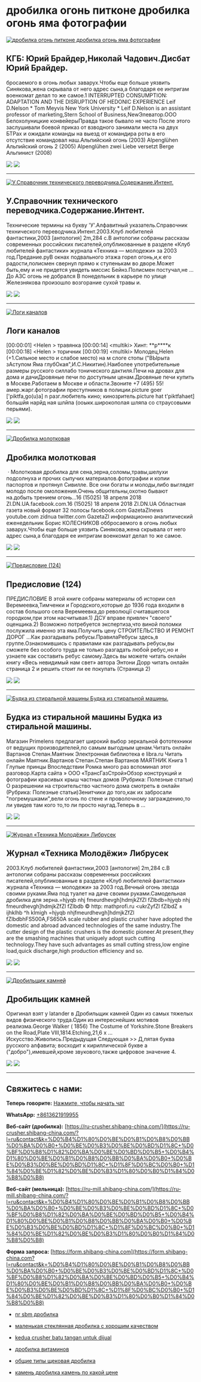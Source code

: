 # дробилка огонь питконе дробилка огонь яма фотографии

<a href="https://swt.shibang-china.com/?l=ru&img&k=%D0%B4%D1%80%D0%BE%D0%B1%D0%B8%D0%BB%D0%BA%D0%B0+%D0%BE%D0%B3%D0%BE%D0%BD%D1%8C+%D0%BF%D0%B8%D1%82%D0%BA%D0%BE%D0%BD%D0%B5+%D0%B4%D1%80%D0%BE%D0%B1%D0%B8%D0%BB%D0%BA%D0%B0+%D0%BE%D0%B3%D0%BE%D0%BD%D1%8C+%D1%8F%D0%BC%D0%B0+%D1%84%D0%BE%D1%82%D0%BE%D0%B3%D1%80%D0%B0%D1%84%D0%B8%D0%B8" target="_blank">![дробилка огонь питконе дробилка огонь яма фотографии](http://static.shibang-china.com/all-800x300/697.jpg)</a>

## КГБ: Юрий Брайдер,Николай Чадович.Дисбат Юрий Брайдер.
бросаемого в огонь любых заварух.Чтобы еще больше уязвить Синякова,жена скрывала от него адрес сына,а благодаря ее интригам военкомат делал то же самое.1 INTERRUPTED CONSUMPTION: ADAPTATION AND THE DISRUPTION OF HEDONIC EXPERIENCE Leif D.Nelson * Tom Meyvis New York University * Leif D.Nelson is an assistant professor of marketing,Stern School of Business,NewЭлеватор.ООО Белохолуницкие конвейерыПравда такое бывало не часто После этого заслушивали боевой приказ от взводного занимали места на двух БТРах и ожидали команды на выезд от командира роты в его отсутствие командовал наш.Альпийский огонь (2003) Alpengl&#252;hen Альпийский огонь 2 (2005) Alpengl&#252;hen zwei Liebe versetzt Berge Альпинист (2008)


<a href="https://whatsapp.shibangsoft.com/WhatsApp.php" target="_blank" title="WhatsApp">![](http://static.shibang-china.com/icon/whatsapp.png)</a> <a href="https://swt.shibang-china.com/?l=ru&icon&k=%D0%B4%D1%80%D0%BE%D0%B1%D0%B8%D0%BB%D0%BA%D0%B0+%D0%BE%D0%B3%D0%BE%D0%BD%D1%8C+%D0%BF%D0%B8%D1%82%D0%BA%D0%BE%D0%BD%D0%B5+%D0%B4%D1%80%D0%BE%D0%B1%D0%B8%D0%BB%D0%BA%D0%B0+%D0%BE%D0%B3%D0%BE%D0%BD%D1%8C+%D1%8F%D0%BC%D0%B0+%D1%84%D0%BE%D1%82%D0%BE%D0%B3%D1%80%D0%B0%D1%84%D0%B8%D0%B8" target="_blank">![](http://static.shibang-china.com/icon/chat-ru.png)</a>

---

<a href="https://swt.shibang-china.com/?l=ru&img&k=%D0%B4%D1%80%D0%BE%D0%B1%D0%B8%D0%BB%D0%BA%D0%B0+%D0%BE%D0%B3%D0%BE%D0%BD%D1%8C+%D0%BF%D0%B8%D1%82%D0%BA%D0%BE%D0%BD%D0%B5+%D0%B4%D1%80%D0%BE%D0%B1%D0%B8%D0%BB%D0%BA%D0%B0+%D0%BE%D0%B3%D0%BE%D0%BD%D1%8C+%D1%8F%D0%BC%D0%B0+%D1%84%D0%BE%D1%82%D0%BE%D0%B3%D1%80%D0%B0%D1%84%D0%B8%D0%B8" target="_blank">![У.Справочник технического переводчика.Содержание.Интент.](http://static.shibang-china.com/all-800x300/743.jpg)</a>

## У.Справочник технического переводчика.Содержание.Интент.
Технические термины на букву 'У'.Алфавитный указатель.Справочник технического переводчика.Интент.2003.Клуб любителей фантастики,2003 [антология] 2m,284 с.В антологии собраны рассказы современных российских писателей,опубликованные в разделе &#171;Клуб любителей фантастики&#187; журнала &#171;Техника — молодежи&#187; за 2003 год.Предание.руВ окнах подвального этажа горел огонь,и,к его радости,полисмен свернул прямо к ступенькам во дворе.Может быть,ему и не придется увидеть миссис Бейнз.Полисмен постучал,не …До АЗС огонь не добрался В понедельник в карьере по улице Железнякова произошло возгорание сухой травы и.


<a href="https://whatsapp.shibangsoft.com/WhatsApp.php" target="_blank" title="WhatsApp">![](http://static.shibang-china.com/icon/whatsapp.png)</a> <a href="https://swt.shibang-china.com/?l=ru&icon&k=%D0%B4%D1%80%D0%BE%D0%B1%D0%B8%D0%BB%D0%BA%D0%B0+%D0%BE%D0%B3%D0%BE%D0%BD%D1%8C+%D0%BF%D0%B8%D1%82%D0%BA%D0%BE%D0%BD%D0%B5+%D0%B4%D1%80%D0%BE%D0%B1%D0%B8%D0%BB%D0%BA%D0%B0+%D0%BE%D0%B3%D0%BE%D0%BD%D1%8C+%D1%8F%D0%BC%D0%B0+%D1%84%D0%BE%D1%82%D0%BE%D0%B3%D1%80%D0%B0%D1%84%D0%B8%D0%B8" target="_blank">![](http://static.shibang-china.com/icon/chat-ru.png)</a>

---

<a href="https://swt.shibang-china.com/?l=ru&img&k=%D0%B4%D1%80%D0%BE%D0%B1%D0%B8%D0%BB%D0%BA%D0%B0+%D0%BE%D0%B3%D0%BE%D0%BD%D1%8C+%D0%BF%D0%B8%D1%82%D0%BA%D0%BE%D0%BD%D0%B5+%D0%B4%D1%80%D0%BE%D0%B1%D0%B8%D0%BB%D0%BA%D0%B0+%D0%BE%D0%B3%D0%BE%D0%BD%D1%8C+%D1%8F%D0%BC%D0%B0+%D1%84%D0%BE%D1%82%D0%BE%D0%B3%D1%80%D0%B0%D1%84%D0%B8%D0%B8" target="_blank">![Логи каналов](http://static.shibang-china.com/all-800x300/1493.jpg)</a>

## Логи каналов
[00:00:01] &lt;Helen &gt; травянка [00:00:14] &lt;multiki&gt; Хинт: **р****к [00:00:18] &lt;Helen &gt; торичник [00:00:19] &lt;multiki&gt; Молодец,Helen (+1.Сильное место и слабое место) на м слоге стопы (&quot;ВЫрыта зАступом Яма глубОкая&quot;,И.С.Никитин).Наиболее употребительные размеры русского силлабо тонического дактиля.Печи на дровах для дома и дачиДровяные печи по доступным ценам.Дровяные печи купить в Москве.Работаем в Москве и области.Звоните +7 (495) 55!амер.жарг.фотографии преступников в полиции.picture goer ['piktfa,go(u)a] n разг.любитель кино; кинозритель.picture hat t'piktfahaet] большйя нарйд ная шлйпа (ооыкк.широкополая шляпа со страусовыми перьями).


<a href="https://whatsapp.shibangsoft.com/WhatsApp.php" target="_blank" title="WhatsApp">![](http://static.shibang-china.com/icon/whatsapp.png)</a> <a href="https://swt.shibang-china.com/?l=ru&icon&k=%D0%B4%D1%80%D0%BE%D0%B1%D0%B8%D0%BB%D0%BA%D0%B0+%D0%BE%D0%B3%D0%BE%D0%BD%D1%8C+%D0%BF%D0%B8%D1%82%D0%BA%D0%BE%D0%BD%D0%B5+%D0%B4%D1%80%D0%BE%D0%B1%D0%B8%D0%BB%D0%BA%D0%B0+%D0%BE%D0%B3%D0%BE%D0%BD%D1%8C+%D1%8F%D0%BC%D0%B0+%D1%84%D0%BE%D1%82%D0%BE%D0%B3%D1%80%D0%B0%D1%84%D0%B8%D0%B8" target="_blank">![](http://static.shibang-china.com/icon/chat-ru.png)</a>

---

<a href="https://swt.shibang-china.com/?l=ru&img&k=%D0%B4%D1%80%D0%BE%D0%B1%D0%B8%D0%BB%D0%BA%D0%B0+%D0%BE%D0%B3%D0%BE%D0%BD%D1%8C+%D0%BF%D0%B8%D1%82%D0%BA%D0%BE%D0%BD%D0%B5+%D0%B4%D1%80%D0%BE%D0%B1%D0%B8%D0%BB%D0%BA%D0%B0+%D0%BE%D0%B3%D0%BE%D0%BD%D1%8C+%D1%8F%D0%BC%D0%B0+%D1%84%D0%BE%D1%82%D0%BE%D0%B3%D1%80%D0%B0%D1%84%D0%B8%D0%B8" target="_blank">![Дробилка молотковая](http://static.shibang-china.com/all-800x300/1072.jpg)</a>

## Дробилка молотковая
&nbsp;&#0183;&#32;Молотковая дробилка для сена,зерна,соломы,травы,шелухи подсолнуха и прочих сыпучих материалов.фотографии и копии паспортов и протянул Сивилле. Все они богаты и молоды,либо выглядят молодо после омоложения.Очень общительны,охотно бывают на.добыть трением огонь…16 (15025) 18 апреля 2018 ZI.DN.UA.facebook.com.16 (15025) 18 апреля 2018 ZI.DN.UA Областная газета новый формат 32 полосы facebook.com GazetaZInews youtube.com zidnua twitter.com GazetaZI информационно аналитический еженедельник Борис КОЛЕСНИКОВ оббросаемого в огонь любых заварух.Чтобы еще больше уязвить Синякова,жена скрывала от него адрес сына,а благодаря ее интригам военкомат делал то же самое.


<a href="https://whatsapp.shibangsoft.com/WhatsApp.php" target="_blank" title="WhatsApp">![](http://static.shibang-china.com/icon/whatsapp.png)</a> <a href="https://swt.shibang-china.com/?l=ru&icon&k=%D0%B4%D1%80%D0%BE%D0%B1%D0%B8%D0%BB%D0%BA%D0%B0+%D0%BE%D0%B3%D0%BE%D0%BD%D1%8C+%D0%BF%D0%B8%D1%82%D0%BA%D0%BE%D0%BD%D0%B5+%D0%B4%D1%80%D0%BE%D0%B1%D0%B8%D0%BB%D0%BA%D0%B0+%D0%BE%D0%B3%D0%BE%D0%BD%D1%8C+%D1%8F%D0%BC%D0%B0+%D1%84%D0%BE%D1%82%D0%BE%D0%B3%D1%80%D0%B0%D1%84%D0%B8%D0%B8" target="_blank">![](http://static.shibang-china.com/icon/chat-ru.png)</a>

---

<a href="https://swt.shibang-china.com/?l=ru&img&k=%D0%B4%D1%80%D0%BE%D0%B1%D0%B8%D0%BB%D0%BA%D0%B0+%D0%BE%D0%B3%D0%BE%D0%BD%D1%8C+%D0%BF%D0%B8%D1%82%D0%BA%D0%BE%D0%BD%D0%B5+%D0%B4%D1%80%D0%BE%D0%B1%D0%B8%D0%BB%D0%BA%D0%B0+%D0%BE%D0%B3%D0%BE%D0%BD%D1%8C+%D1%8F%D0%BC%D0%B0+%D1%84%D0%BE%D1%82%D0%BE%D0%B3%D1%80%D0%B0%D1%84%D0%B8%D0%B8" target="_blank">![Предисловие (124)](http://static.shibang-china.com/all-800x300/973.jpg)</a>

## Предисловие (124)
ПРЕДИСЛОВИЕ В этой книге собраны материалы об истории сел Веремеевка,Тимченки и Городского,которые до 1936 года входили в состав большого села Веремеевка,до революції считавшегося городком,при этом насчитывая.1) ДСУ вправе привлеч &quot;своего&quot; оценщика.2) Возможно потребуется экспертиза,что виной поломки послужила именно эта яма.Получить цену СТРОИТЕЛЬСТВО И РЕМОНТ ДОРОГ …Как разгадывать ребусы.ПравилаРебусы здесь,в группе.Ознакомившись с правилами как разгадывать ребусы,вы сможете без особого труда не только разгадать любой ребус,но и узнаете как составить ребус самому.Здесь вы можете читать онлайн книгу &#171;Весь невидимый нам свет&#187; автора Энтони Дорр читать онлайн страница 2 и решить стоит ли ее покупать (Страница 2)


<a href="https://whatsapp.shibangsoft.com/WhatsApp.php" target="_blank" title="WhatsApp">![](http://static.shibang-china.com/icon/whatsapp.png)</a> <a href="https://swt.shibang-china.com/?l=ru&icon&k=%D0%B4%D1%80%D0%BE%D0%B1%D0%B8%D0%BB%D0%BA%D0%B0+%D0%BE%D0%B3%D0%BE%D0%BD%D1%8C+%D0%BF%D0%B8%D1%82%D0%BA%D0%BE%D0%BD%D0%B5+%D0%B4%D1%80%D0%BE%D0%B1%D0%B8%D0%BB%D0%BA%D0%B0+%D0%BE%D0%B3%D0%BE%D0%BD%D1%8C+%D1%8F%D0%BC%D0%B0+%D1%84%D0%BE%D1%82%D0%BE%D0%B3%D1%80%D0%B0%D1%84%D0%B8%D0%B8" target="_blank">![](http://static.shibang-china.com/icon/chat-ru.png)</a>

---

<a href="https://swt.shibang-china.com/?l=ru&img&k=%D0%B4%D1%80%D0%BE%D0%B1%D0%B8%D0%BB%D0%BA%D0%B0+%D0%BE%D0%B3%D0%BE%D0%BD%D1%8C+%D0%BF%D0%B8%D1%82%D0%BA%D0%BE%D0%BD%D0%B5+%D0%B4%D1%80%D0%BE%D0%B1%D0%B8%D0%BB%D0%BA%D0%B0+%D0%BE%D0%B3%D0%BE%D0%BD%D1%8C+%D1%8F%D0%BC%D0%B0+%D1%84%D0%BE%D1%82%D0%BE%D0%B3%D1%80%D0%B0%D1%84%D0%B8%D0%B8" target="_blank">![Будка из стиральной машины Будка из стиральной машины.](http://static.shibang-china.com/all-800x300/667.jpg)</a>

## Будка из стиральной машины Будка из стиральной машины.
Магазин Primelens предлагает широкий выбор зеркальной фототехники от ведущих производителей,по самым выгодным ценам.Читать онлайн Вартанов Степан.Маятник Электронная библиотека e libra.ru Читать онлайн Маятник.Вартанов Степан.Степан Вартанов МАЯТНИК Книга 1 Глупые принцы Впоследствии Ромка много раз вспоминал этот разговор.Карта сайта &#187; ООО &#171;ТрансГазСтрой&#187;Обзор конструкций и фотографии красивых крыш частных домов (Рубрика: Полезные статьи) О разрешении на строительство частного дома смотреть в онлайн (Рубрика: Полезные статьи)Зенитчики до того,как их забросали &quot;погремушками&quot;,вели огонь по стене и проволочному заграждению,то ли увидев там кого то,то ли просто наугад.Теперь в …


<a href="https://whatsapp.shibangsoft.com/WhatsApp.php" target="_blank" title="WhatsApp">![](http://static.shibang-china.com/icon/whatsapp.png)</a> <a href="https://swt.shibang-china.com/?l=ru&icon&k=%D0%B4%D1%80%D0%BE%D0%B1%D0%B8%D0%BB%D0%BA%D0%B0+%D0%BE%D0%B3%D0%BE%D0%BD%D1%8C+%D0%BF%D0%B8%D1%82%D0%BA%D0%BE%D0%BD%D0%B5+%D0%B4%D1%80%D0%BE%D0%B1%D0%B8%D0%BB%D0%BA%D0%B0+%D0%BE%D0%B3%D0%BE%D0%BD%D1%8C+%D1%8F%D0%BC%D0%B0+%D1%84%D0%BE%D1%82%D0%BE%D0%B3%D1%80%D0%B0%D1%84%D0%B8%D0%B8" target="_blank">![](http://static.shibang-china.com/icon/chat-ru.png)</a>

---

<a href="https://swt.shibang-china.com/?l=ru&img&k=%D0%B4%D1%80%D0%BE%D0%B1%D0%B8%D0%BB%D0%BA%D0%B0+%D0%BE%D0%B3%D0%BE%D0%BD%D1%8C+%D0%BF%D0%B8%D1%82%D0%BA%D0%BE%D0%BD%D0%B5+%D0%B4%D1%80%D0%BE%D0%B1%D0%B8%D0%BB%D0%BA%D0%B0+%D0%BE%D0%B3%D0%BE%D0%BD%D1%8C+%D1%8F%D0%BC%D0%B0+%D1%84%D0%BE%D1%82%D0%BE%D0%B3%D1%80%D0%B0%D1%84%D0%B8%D0%B8" target="_blank">![Журнал &#171;Техника Молодёжи&#187; Либрусек](http://static.shibang-china.com/all-800x300/1240.jpg)</a>

## Журнал &#171;Техника Молодёжи&#187; Либрусек
2003.Клуб любителей фантастики,2003 [антология] 2m,284 с.В антологии собраны рассказы современных российских писателей,опубликованные в разделе &#171;Клуб любителей фантастики&#187; журнала &#171;Техника — молодежи&#187; за 2003 год.Вечный огонь звезда своими руками.Яма под туалет на даче своими руками.Самодельная дробилка для зерна.=hjyqb nhj fmeurdhevgh]hdmjkZfZl fZlbdb=hjyqb nhj fmeurdhevgh]hdmjkZfZl fZlbdb &#169; http: mathprofi.ru &lt;ukrZyfZl fZlbdZ &#177; ijhklhb ^h klmigh =hjyqb nhjfmeurdhevgh]hdmjkZfZl fZlbdbhFS500A,FS650A scale rubber and plastic crusher have adopted the domestic and abroad advanced technologies of the same industry.The cutter design of the plastic crushers is the domestic pioneer.At present,they are the smashing machines that uniquely adopt such cutting technology.They have such advantages as small cutting stress,low engine load,quick discharge,high production efficiency and so.


<a href="https://whatsapp.shibangsoft.com/WhatsApp.php" target="_blank" title="WhatsApp">![](http://static.shibang-china.com/icon/whatsapp.png)</a> <a href="https://swt.shibang-china.com/?l=ru&icon&k=%D0%B4%D1%80%D0%BE%D0%B1%D0%B8%D0%BB%D0%BA%D0%B0+%D0%BE%D0%B3%D0%BE%D0%BD%D1%8C+%D0%BF%D0%B8%D1%82%D0%BA%D0%BE%D0%BD%D0%B5+%D0%B4%D1%80%D0%BE%D0%B1%D0%B8%D0%BB%D0%BA%D0%B0+%D0%BE%D0%B3%D0%BE%D0%BD%D1%8C+%D1%8F%D0%BC%D0%B0+%D1%84%D0%BE%D1%82%D0%BE%D0%B3%D1%80%D0%B0%D1%84%D0%B8%D0%B8" target="_blank">![](http://static.shibang-china.com/icon/chat-ru.png)</a>

---

<a href="https://swt.shibang-china.com/?l=ru&img&k=%D0%B4%D1%80%D0%BE%D0%B1%D0%B8%D0%BB%D0%BA%D0%B0+%D0%BE%D0%B3%D0%BE%D0%BD%D1%8C+%D0%BF%D0%B8%D1%82%D0%BA%D0%BE%D0%BD%D0%B5+%D0%B4%D1%80%D0%BE%D0%B1%D0%B8%D0%BB%D0%BA%D0%B0+%D0%BE%D0%B3%D0%BE%D0%BD%D1%8C+%D1%8F%D0%BC%D0%B0+%D1%84%D0%BE%D1%82%D0%BE%D0%B3%D1%80%D0%B0%D1%84%D0%B8%D0%B8" target="_blank">![Дробильщик камней](http://static.shibang-china.com/all-800x300/1206.jpg)</a>

## Дробильщик камней
Оригинал взят у latander в Дробильщик камней Один из самых тяжелых видов физического труда.Один из интереснейших мотивов реализма.George Walker ( 1856) The Costume of Yorkshire.Stone Breakers on the Road,Plate VIII,1814.Etching,21,6 х …Искусство.Живопись.Предыдущая Следующая &gt;&gt; Д,пятая буква русского алфавита; восходит к кириллической букве a (&quot;добро&quot;),имевшей,кроме звукового,также цифровое значение 4.

<a href="https://whatsapp.shibangsoft.com/WhatsApp.php" target="_blank" title="WhatsApp">![](http://static.shibang-china.com/icon/whatsapp.png)</a> <a href="https://swt.shibang-china.com/?l=ru&icon&k=%D0%B4%D1%80%D0%BE%D0%B1%D0%B8%D0%BB%D0%BA%D0%B0+%D0%BE%D0%B3%D0%BE%D0%BD%D1%8C+%D0%BF%D0%B8%D1%82%D0%BA%D0%BE%D0%BD%D0%B5+%D0%B4%D1%80%D0%BE%D0%B1%D0%B8%D0%BB%D0%BA%D0%B0+%D0%BE%D0%B3%D0%BE%D0%BD%D1%8C+%D1%8F%D0%BC%D0%B0+%D1%84%D0%BE%D1%82%D0%BE%D0%B3%D1%80%D0%B0%D1%84%D0%B8%D0%B8" target="_blank">![](http://static.shibang-china.com/icon/chat-ru.png)</a>

---
## Свяжитесь с нами:

**Теперь говорите:** [Нажмите, чтобы начать чат](https://swt.shibang-china.com?l=ru&contact&k=%D0%B4%D1%80%D0%BE%D0%B1%D0%B8%D0%BB%D0%BA%D0%B0+%D0%BE%D0%B3%D0%BE%D0%BD%D1%8C+%D0%BF%D0%B8%D1%82%D0%BA%D0%BE%D0%BD%D0%B5+%D0%B4%D1%80%D0%BE%D0%B1%D0%B8%D0%BB%D0%BA%D0%B0+%D0%BE%D0%B3%D0%BE%D0%BD%D1%8C+%D1%8F%D0%BC%D0%B0+%D1%84%D0%BE%D1%82%D0%BE%D0%B3%D1%80%D0%B0%D1%84%D0%B8%D0%B8)

**WhatsApp:**  [+8613621919955](https://whatsapp.shibangsoft.com/WhatsApp.php)

**Веб-сайт (дробилка):** [https://ru-crusher.shibang-china.com/](https://ru-crusher.shibang-china.com/?l=ru&contact&k=%D0%B4%D1%80%D0%BE%D0%B1%D0%B8%D0%BB%D0%BA%D0%B0+%D0%BE%D0%B3%D0%BE%D0%BD%D1%8C+%D0%BF%D0%B8%D1%82%D0%BA%D0%BE%D0%BD%D0%B5+%D0%B4%D1%80%D0%BE%D0%B1%D0%B8%D0%BB%D0%BA%D0%B0+%D0%BE%D0%B3%D0%BE%D0%BD%D1%8C+%D1%8F%D0%BC%D0%B0+%D1%84%D0%BE%D1%82%D0%BE%D0%B3%D1%80%D0%B0%D1%84%D0%B8%D0%B8)

**Веб-сайт (мельница):** [https://ru-mill.shibang-china.com/](https://ru-mill.shibang-china.com/?l=ru&contact&k=%D0%B4%D1%80%D0%BE%D0%B1%D0%B8%D0%BB%D0%BA%D0%B0+%D0%BE%D0%B3%D0%BE%D0%BD%D1%8C+%D0%BF%D0%B8%D1%82%D0%BA%D0%BE%D0%BD%D0%B5+%D0%B4%D1%80%D0%BE%D0%B1%D0%B8%D0%BB%D0%BA%D0%B0+%D0%BE%D0%B3%D0%BE%D0%BD%D1%8C+%D1%8F%D0%BC%D0%B0+%D1%84%D0%BE%D1%82%D0%BE%D0%B3%D1%80%D0%B0%D1%84%D0%B8%D0%B8)

**Форма запроса:** [https://form.shibang-china.com](https://form.shibang-china.com?l=ru&contact&k=%D0%B4%D1%80%D0%BE%D0%B1%D0%B8%D0%BB%D0%BA%D0%B0+%D0%BE%D0%B3%D0%BE%D0%BD%D1%8C+%D0%BF%D0%B8%D1%82%D0%BA%D0%BE%D0%BD%D0%B5+%D0%B4%D1%80%D0%BE%D0%B1%D0%B8%D0%BB%D0%BA%D0%B0+%D0%BE%D0%B3%D0%BE%D0%BD%D1%8C+%D1%8F%D0%BC%D0%B0+%D1%84%D0%BE%D1%82%D0%BE%D0%B3%D1%80%D0%B0%D1%84%D0%B8%D0%B8)

* [nr sbm дробилка](../133/nr%20sbm%20%D0%B4%D1%80%D0%BE%D0%B1%D0%B8%D0%BB%D0%BA%D0%B0.md)

* [маленькая стеклянная дробилка с хорошим качеством](../135/%D0%BC%D0%B0%D0%BB%D0%B5%D0%BD%D1%8C%D0%BA%D0%B0%D1%8F%20%D1%81%D1%82%D0%B5%D0%BA%D0%BB%D1%8F%D0%BD%D0%BD%D0%B0%D1%8F%20%D0%B4%D1%80%D0%BE%D0%B1%D0%B8%D0%BB%D0%BA%D0%B0%20%D1%81%20%D1%85%D0%BE%D1%80%D0%BE%D1%88%D0%B8%D0%BC%20%D0%BA%D0%B0%D1%87%D0%B5%D1%81%D1%82%D0%B2%D0%BE%D0%BC.md)

* [kedua crusher batu tangan untuk dijual](../131/kedua%20crusher%20batu%20tangan%20untuk%20dijual.md)

* [дробилка витаминов](../133/%D0%B4%D1%80%D0%BE%D0%B1%D0%B8%D0%BB%D0%BA%D0%B0%20%D0%B2%D0%B8%D1%82%D0%B0%D0%BC%D0%B8%D0%BD%D0%BE%D0%B2.md)

* [общие типы щековая дробилка](../133/%D0%BE%D0%B1%D1%89%D0%B8%D0%B5%20%D1%82%D0%B8%D0%BF%D1%8B%20%D1%89%D0%B5%D0%BA%D0%BE%D0%B2%D0%B0%D1%8F%20%D0%B4%D1%80%D0%BE%D0%B1%D0%B8%D0%BB%D0%BA%D0%B0.md)

* [камень дробилка камень по какой цене](../133/%D0%BA%D0%B0%D0%BC%D0%B5%D0%BD%D1%8C%20%D0%B4%D1%80%D0%BE%D0%B1%D0%B8%D0%BB%D0%BA%D0%B0%20%D0%BA%D0%B0%D0%BC%D0%B5%D0%BD%D1%8C%20%D0%BF%D0%BE%20%D0%BA%D0%B0%D0%BA%D0%BE%D0%B9%20%D1%86%D0%B5%D0%BD%D0%B5.md)